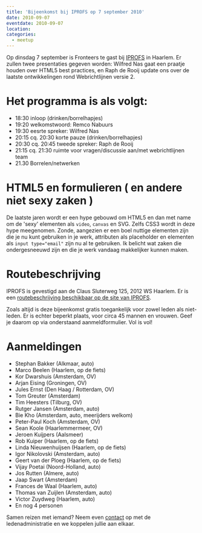 ```yaml
---
title: 'Bijeenkomst bij IPROFS op 7 september 2010'
date: 2010-09-07
eventdate: 2010-09-07
location:
categories:
  - meetup
---
```


Op dinsdag 7 september is Fronteers te gast bij [IPROFS](http://iprofs.nl) in Haarlem. Er zullen twee presentaties gegeven worden: Wilfred Nas gaat een praatje houden over HTML5 best practices, en Raph de Rooij update ons over de laatste ontwikkelingen rond Webrichtlijnen versie 2.

# Het programma is als volgt:

- 18:30 inloop (drinken/borrelhapjes)
- 19:20 welkomstwoord: Remco Nabuurs
- 19:30 eesrte spreker: Wilfred Nas
- 20:15 cq. 20:30 korte pauze (drinken/borrelhapjes)
- 20:30 cq. 20:45 tweede spreker: Raph de Rooij
- 21:15 cq. 21:30 ruimte voor vragen/discussie aan/met webrichtlijnen team
- 21.30 Borrelen/netwerken

# HTML5 en formulieren ( en andere niet sexy zaken )

De laatste jaren wordt er een hype gebouwd om HTML5 en dan met name om de 'sexy' elementen als `video`, `canvas` en SVG. Zelfs CSS3 wordt in deze hype meegenomen. Zonde, aangezien er een boel nuttige elementen zijn die je nu kunt gebruiken in je werk, attributen als placeholder en elementen als `input type="email"` zijn nu al te gebruiken. Ik belicht wat zaken die ondergesneeuwd zijn en die je werk vandaag makkelijker kunnen maken.

# Routebeschrijving

IPROFS is gevestigd aan de Claus Sluterweg 125, 2012 WS Haarlem. Er is een [routebeschrijving beschikbaar op de site van IPROFS](http://www.iprofs.nl/routebeschrijving.html).

Zoals altijd is deze bijeenkomst gratis toegankelijk voor zowel leden als niet-leden. Er is echter beperkt plaats, voor circa 45 mannen en vrouwen. Geef je daarom op via onderstaand aanmeldformulier. Vol is vol!

# Aanmeldingen

- Stephan Bakker (Alkmaar, auto)
- Marco Beelen (Haarlem, op de fiets)
- Kor Dwarshuis (Amsterdam, OV)
- Arjan Eising (Groningen, OV)
- Jules Ernst (Den Haag / Rotterdam, OV)
- Tom Greuter (Amsterdam)
- Tim Heesters (Tilburg, OV)
- Rutger Jansen (Amsterdam, auto)
- Bie Kho (Amsterdam, auto, meerijders welkom)
- Peter-Paul Koch (Amsterdam, OV)
- Sean Koole (Haarlemmermeer, OV)
- Jeroen Kuijpers (Aalsmeer)
- Rob Kuiper (Haarlem, op de fiets)
- Linda Nieuwenhuijsen (Haarlem, op de fiets)
- Igor Nikolovski (Amsterdam, auto)
- Geert van der Ploeg (Haarlem, op de fiets)
- Vijay Poetai (Noord-Holland, auto)
- Jos Rutten (Almere, auto)
- Jaap Swart (Amsterdam)
- Frances de Waal (Haarlem, auto)
- Thomas van Zuijlen (Amsterdam, auto)
- Victor Zuydweg (Haarlem, auto)
- En nog 4 personen

Samen reizen met iemand? Neem even [contact](/contact) op met de ledenadministratie en we koppelen jullie aan elkaar.
